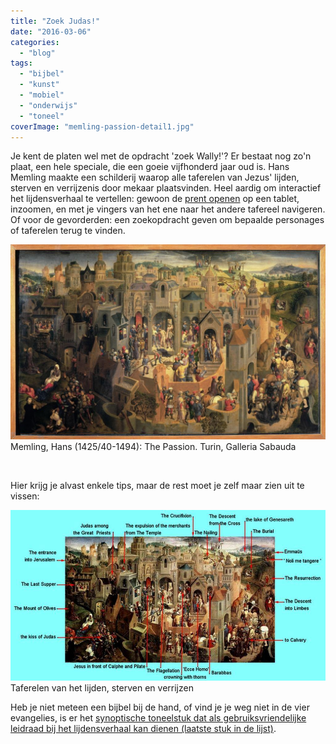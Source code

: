 ```yaml
---
title: "Zoek Judas!"
date: "2016-03-06"
categories: 
  - "blog"
tags: 
  - "bijbel"
  - "kunst"
  - "mobiel"
  - "onderwijs"
  - "toneel"
coverImage: "memling-passion-detail1.jpg"
---
```


Je kent de platen wel met de opdracht 'zoek Wally!'? Er bestaat nog zo'n plaat, een hele speciale, die een goeie vijfhonderd jaar oud is. Hans Memling maakte een schilderij waarop alle taferelen van Jezus' lijden, sterven en verrijzenis door mekaar plaatsvinden. Heel aardig om interactief het lijdensverhaal te vertellen: gewoon de [prent openen](https://upload.wikimedia.org/wikipedia/commons/a/af/Hans_Memling_Passione.jpg) op een tablet, inzoomen, en met je vingers van het ene naar het andere tafereel navigeren. Of voor de gevorderden: een zoekopdracht geven om bepaalde personages of taferelen terug te vinden.

[![Memling, Hans (1425/40-1494): The Passion. Turin, Galleria Sabauda](images/Hans_Memling_Passione-1024x634.jpg)](https://upload.wikimedia.org/wikipedia/commons/a/af/Hans_Memling_Passione.jpg) Memling, Hans (1425/40-1494): The Passion. Turin, Galleria Sabauda

 

Hier krijg je alvast enkele tips, maar de rest moet je zelf maar zien uit te vissen:

![Taferelen van het lijden, sterven en verrijzen ](images/memling-2.jpg) Taferelen van het lijden, sterven en verrijzen

Heb je niet meteen een bijbel bij de hand, of vind je je weg niet in de vier evangelies, is er het [synoptische toneelstuk dat als gebruiksvriendelijke leidraad bij het lijdensverhaal kan dienen (laatste stuk in de lijst)](/page/bijbeltoneel/).
